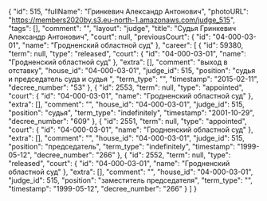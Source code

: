 {
    "id": 515,
    "fullName": "Гринкевич Александр Антонович",
    "photoURL": "https://members2020by.s3.eu-north-1.amazonaws.com/judge_515",
    "tags": [],
    "comment": "",
    "layout": "judge",
    "title": "Судья Гринкевич Александр Антонович",
    "court": null,
    "previousCourt": {
        "id": "04-000-03-01",
        "name": "Гродненский областной суд"
    },
    "career": [
        {
            "id": 59380,
            "term": null,
            "type": "released",
            "court": {
                "id": "04-000-03-01",
                "name": "Гродненский областной суд"
            },
            "extra": [],
            "comment": "выход в отставку",
            "house_id": "04-000-03-01",
            "judge_id": 515,
            "position": "судья и председатель суда и судья ",
            "term_type": "",
            "timestamp": "2015-02-11",
            "decree_number": "53"
        },
        {
            "id": 2553,
            "term": null,
            "type": "appointed",
            "court": {
                "id": "04-000-03-01",
                "name": "Гродненский областной суд"
            },
            "extra": [],
            "comment": "",
            "house_id": "04-000-03-01",
            "judge_id": 515,
            "position": "судья",
            "term_type": "indefinitely",
            "timestamp": "2001-10-29",
            "decree_number": "609"
        },
        {
            "id": 2551,
            "term": null,
            "type": "appointed",
            "court": {
                "id": "04-000-03-01",
                "name": "Гродненский областной суд"
            },
            "extra": [],
            "comment": "",
            "house_id": "04-000-03-01",
            "judge_id": 515,
            "position": "председатель",
            "term_type": "indefinitely",
            "timestamp": "1999-05-12",
            "decree_number": "266"
        },
        {
            "id": 2552,
            "term": null,
            "type": "released",
            "court": {
                "id": "04-000-03-01",
                "name": "Гродненский областной суд"
            },
            "extra": [],
            "comment": "",
            "house_id": "04-000-03-01",
            "judge_id": 515,
            "position": "заместитель председателя",
            "term_type": "",
            "timestamp": "1999-05-12",
            "decree_number": "266"
        }
    ]
}